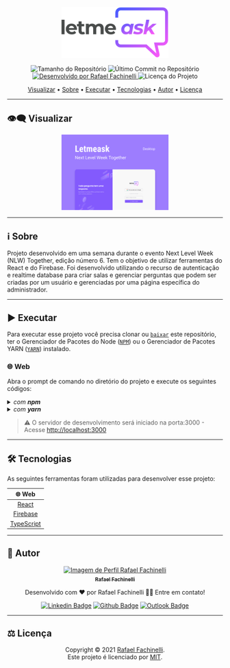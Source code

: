 <p align="center">
  <img alt="Letmeask" src=".github/banner.svg" width="250px"/>
<p>

<p align="center"> 
  <img alt="Tamanho do Repositório" src="https://img.shields.io/github/repo-size/rafaelfachinelli/letmeask?color=3498db&style=for-the-badge">
  <img alt="Último Commit no Repositório" src="https://img.shields.io/github/last-commit/rafaelfachinelli/realetmeaskdme?color=3498db&style=for-the-badge">
  <a href="https://github.com/USUÁRIO">
    <img alt="Desenvolvido por Rafael Fachinelli" src="https://img.shields.io/badge/Desenvolvedor-Rafael_Fachinelli-%3498db?color=3498db&style=for-the-badge">
  </a>
  <img alt="Licença do Projeto" src="https://img.shields.io/github/license/rafaelfachinelli/letmeask?color=3498db&style=for-the-badge"/>
<p>

<p align="center">
 <a href="#eye_speech_bubble-visualizar">Visualizar</a> •
 <a href="#information_source-sobre">Sobre</a> •
 <a href="#arrow_forward-executar">Executar</a> •
 <a href="#hammer_and_wrench-tecnologias">Tecnologias</a> •
 <a href="#boy-autor">Autor</a> •
 <a href="#balance_scale-licença">Licença</a>
</p>

---
## :eye_speech_bubble: **Visualizar**

<p align="center">
  <img alt="Letmeask" src=".github/cover.svg" width="250px"/>
<p>
  
---
## :information_source: Sobre

Projeto desenvolvido em uma semana durante o evento Next Level Week (NLW) Together, edição número 6. Tem o objetivo de utilizar ferramentas do React e do Firebase. Foi desenvolvido utilizando o recurso de autenticação e realtime database para criar salas e gerenciar perguntas que podem ser criadas por um usuário e gerenciadas por uma página específica do administrador.

---
## :arrow_forward: **Executar**

Para executar esse projeto você precisa clonar ou [`baixar`](https://github.com/USUARIO/REPOSITORIO/archive/main.zip) este repositório, ter o Gerenciador de Pacotes do Node ([`NPM`](https://www.npmjs.com/get-npm)) ou o Gerenciador de Pacotes YARN ([`YARN`](https://yarnpkg.com/getting-started)) instalado.

### :globe_with_meridians: **Web**

Abra o prompt de comando no diretório do projeto e execute os seguintes códigos:

<details>
  <summary><i>com <b>npm</b></i></summary>
  
  ```bash
  # Instalar dependências
  $ npm install

  # Iniciar o servidor de desenvolvimento
  $ npm start
  ```
  
</details>

<details>
  <summary><i>com <b>yarn</b></i></summary>
  
  ```bash
  # Instalar dependências
  $ yarn

  # Iniciar o servidor de desenvolvimento
  $ yarn start

  ```

</details>

> ⚠️ O servidor de desenvolvimento será iniciado na porta:3000 - Acesse <http://localhost:3000>

---
## :hammer_and_wrench: **Tecnologias**

As seguintes ferramentas foram utilizadas para desenvolver esse projeto:

<div align="center">

|:globe_with_meridians: Web|
|:---:|
|[React](https://exemplo.com)|
|[Firebase](https://exemplo.com)|
|[TypeScript](https://exemplo.com)|

</div>

---
## :boy: **Autor**

<div align="center">

<a href="https://github.com/rafaelfachinelli">
 <img src="https://github.com/rafaelfachinelli.png" width="100px;" alt="Imagem de Perfil Rafael Fachinelli"/>
 <br/>
 <sub><b>Rafael Fachinelli</b></sub>
</a>

Desenvolvido com ❤️ por Rafael Fachinelli 👋🏽 Entre em contato!

[![Linkedin Badge](https://img.shields.io/badge/-Rafael_Fachinelli-blue?style=flat-square&logo=Linkedin&logoColor=white)](https://www.linkedin.com/in/rafaelfachinelli)
[![Github Badge](https://img.shields.io/badge/-rafaelfachinelli-000?style=flat-square&logo=Github&logoColor=white)](https://github.com/rafaelfachinelli)
[![Outlook Badge](https://img.shields.io/badge/-rafael.fachinelli@fatec.sp.gov.br-0078d4?style=flat-square&logo=microsoft-outlook&logoColor=white)](mailto:rafael.fachinelli@fatec.sp.gov.br)

</div>

---
## :balance_scale: **Licença**

<div align="center">

Copyright © 2021 [Rafael Fachinelli](https://github.com/rafaelfachinelli).<br />
Este projeto é licenciado por [MIT](./LICENSE).

</div>
